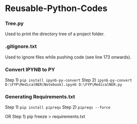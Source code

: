 # Reusable-Python-Codes

### Tree.py
Used to print the directory tree of a project folder.

### .gitignore.txt
Used to ignore files while pushing code (see line 173 onwards).

### Convert IPYNB to PY
Step 1) `pip install ipynb-py-convert`
Step 2) `ipynb-py-convert D:\FYP\MedicalNER(Notebook).ipynb D:\FYP\MedicalNER.py`

### Generating Requirements.txt
Step 1) `pip install pipreqs`
Step 2) `pipreqs --force`

OR
Step 1) pip freeze > requirements.txt


